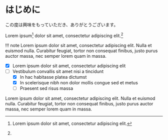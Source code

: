 # はじめに

この度は興味をもっていただき、ありがとうございます。

Lorem ipsum[^1] dolor sit amet, consectetur adipiscing elit.[^2]

!!! note
    Lorem ipsum dolor sit amet, consectetur adipiscing elit. Nulla et euismod
    nulla. Curabitur feugiat, tortor non consequat finibus, justo purus auctor
    massa, nec semper lorem quam in massa.

- [x] Lorem ipsum dolor sit amet, consectetur adipiscing elit
- [ ] Vestibulum convallis sit amet nisi a tincidunt
  * [x] In hac habitasse platea dictumst
  * [x] In scelerisque nibh non dolor mollis congue sed et metus
  * [ ] Praesent sed risus massa

[^1]: Lorem ipsum dolor sit amet, consectetur adipiscing elit.

[^2]:
  Lorem ipsum dolor sit amet, consectetur adipiscing elit. Nulla et euismod
  nulla. Curabitur feugiat, tortor non consequat finibus, justo purus auctor
  massa, nec semper lorem quam in massa.
